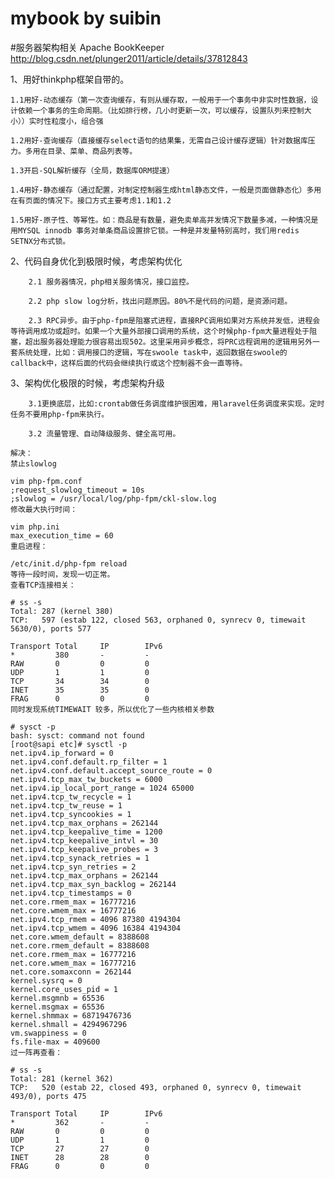 # mybook by suibin
#服务器架构相关
Apache BookKeeper
http://blog.csdn.net/plunger2011/article/details/37812843


1、用好thinkphp框架自带的。

	1.1用好-动态缓存（第一次查询缓存，有则从缓存取，一般用于一个事务中非实时性数据，设计依赖一个事务的生命周期。（比如排行榜，几小时更新一次，可以缓存，设置队列来控制大小））实时性粒度小，组合强
	
	1.2用好-查询缓存（直接缓存select语句的结果集，无需自己设计缓存逻辑）针对数据库压力。多用在目录、菜单、商品列表等。
	
	1.3开启-SQL解析缓存（全局，数据库ORM提速）
	
	1.4用好-静态缓存（通过配置，对制定控制器生成html静态文件，一般是页面做静态化）多用在有页面的情况下。接口方式主要考虑1.1和1.2
	
	1.5用好-原子性、等幂性。如：商品是有数量，避免卖单高并发情况下数量多减，一种情况是用MYSQL innodb 事务对单条商品设置排它锁。一种是并发量特别高时，我们用redis SETNX分布式锁。


2、代码自身优化到极限时候，考虑架构优化

        2.1 服务器情况，php相关服务情况，接口监控。

        2.2 php slow log分析，找出问题原因。80%不是代码的问题，是资源问题。
	
        2.3 RPC异步。由于php-fpm是阻塞式进程，直接RPC调用如果对方系统并发低，进程会等待调用成功或超时。如果一个大量外部接口调用的系统，这个时候php-fpm大量进程处于阻塞，超出服务器处理能力很容易出现502。这里采用异步概念，将PRC远程调用的逻辑用另外一套系统处理，比如：调用接口的逻辑，写在swoole task中，返回数据在swoole的 callback中，这样后面的代码会继续执行或这个控制器不会一直等待。
	
	
3、架构优化极限的时候，考虑架构升级

        3.1更换底层，比如:crontab做任务调度维护很困难，用laravel任务调度来实现。定时任务不要用php-fpm来执行。
   
        3.2 流量管理、自动降级服务、健全高可用。
   
```
解决：
禁止slowlog

vim php-fpm.conf
;request_slowlog_timeout = 10s
;slowlog = /usr/local/log/php-fpm/ckl-slow.log
修改最大执行时间：

vim php.ini
max_execution_time = 60
重启进程：

/etc/init.d/php-fpm reload
等待一段时间，发现一切正常。
查看TCP连接相关：

# ss -s
Total: 287 (kernel 380)
TCP:   597 (estab 122, closed 563, orphaned 0, synrecv 0, timewait 5630/0), ports 577
 
Transport Total     IP        IPv6
*         380       -         -        
RAW       0         0         0        
UDP       1         1         0        
TCP       34        34        0        
INET      35        35        0        
FRAG      0         0         0
同时发现系统TIMEWAIT 较多，所以优化了一些内核相关参数

# sysct -p
bash: sysct: command not found
[root@sapi etc]# sysctl -p
net.ipv4.ip_forward = 0
net.ipv4.conf.default.rp_filter = 1
net.ipv4.conf.default.accept_source_route = 0
net.ipv4.tcp_max_tw_buckets = 6000
net.ipv4.ip_local_port_range = 1024 65000
net.ipv4.tcp_tw_recycle = 1
net.ipv4.tcp_tw_reuse = 1
net.ipv4.tcp_syncookies = 1
net.ipv4.tcp_max_orphans = 262144
net.ipv4.tcp_keepalive_time = 1200
net.ipv4.tcp_keepalive_intvl = 30
net.ipv4.tcp_keepalive_probes = 3
net.ipv4.tcp_synack_retries = 1
net.ipv4.tcp_syn_retries = 2
net.ipv4.tcp_max_orphans = 262144
net.ipv4.tcp_max_syn_backlog = 262144
net.ipv4.tcp_timestamps = 0
net.core.rmem_max = 16777216
net.core.wmem_max = 16777216
net.ipv4.tcp_rmem = 4096 87380 4194304
net.ipv4.tcp_wmem = 4096 16384 4194304
net.core.wmem_default = 8388608
net.core.rmem_default = 8388608
net.core.rmem_max = 16777216
net.core.wmem_max = 16777216
net.core.somaxconn = 262144
kernel.sysrq = 0
kernel.core_uses_pid = 1
kernel.msgmnb = 65536
kernel.msgmax = 65536
kernel.shmmax = 68719476736
kernel.shmall = 4294967296
vm.swappiness = 0
fs.file-max = 409600
过一阵再查看：

# ss -s
Total: 281 (kernel 362)
TCP:   520 (estab 22, closed 493, orphaned 0, synrecv 0, timewait 493/0), ports 475
 
Transport Total     IP        IPv6
*         362       -         -        
RAW       0         0         0        
UDP       1         1         0        
TCP       27        27        0        
INET      28        28        0        
FRAG      0         0         0
```

